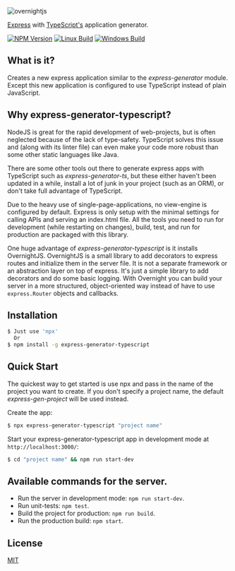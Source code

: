 <img alt='overnightjs' src='https://github.com/seanpmaxwell/express-generator-typescript/raw/master/express-typescript.png' border='0'>

[Express](https://www.npmjs.com/package/express) with [TypeScript's](https://www.npmjs.com/package/typescript) application generator.

[![NPM Version][npm-image]][npm-url]
[![Linux Build][travis-image]][travis-url]
[![Windows Build][appveyor-image]][appveyor-url]


## What is it?

Creates a new express application similar to the _express-generator_ module. Except this new
application is configured to use TypeScript instead of plain JavaScript. 



## Why express-generator-typescript?

NodeJS is great for the rapid development of web-projects, but is often neglected because of the lack of
type-safety. TypeScript solves this issue and (along with its linter file) can even make your code
more robust than some other static languages like Java.

There are some other tools out there to generate express apps with TypeScript such as 
_express-generator-ts_, but these either haven't been updated in a while, install a lot of junk 
in your project (such as an ORM), or don't take full advantage of TypeScript. 

Due to the heavy use of single-page-applications, no view-engine is configured by default. Express is 
only setup with the minimal settings for calling APIs and serving an index.html file. All the tools you 
need to run for development (while restarting on changes), build, test, and run for production are packaged 
with this library.

One huge advantage of _express-generator-typescript_ is it installs OvernightJS. OvernightJS
is a small library to add decorators to express routes and initialize them in the server file. It is not
a separate framework or an abstraction layer on top of express. It's just a simple library to add
decorators and do some basic logging. With Overnight you can build your server in a more structured,
object-oriented way instead of have to use `express.Router` objects and callbacks.



## Installation

```sh
$ Just use 'npx'
  Or
$ npm install -g express-generator-typescript
```


## Quick Start

The quickest way to get started is use npx and pass in the name of the project you want to create.
If you don't specify a project name, the default _express-gen-project_ will be used instead.

Create the app:

```bash
$ npx express-generator-typescript "project name"
```

Start your express-generator-typescript app in development mode at `http://localhost:3000/`:

```bash
$ cd "project name" && npm run start-dev
```


## Available commands for the server.

- Run the server in development mode: `npm run start-dev`.
- Run unit-tests: `npm test`.
- Build the project for production: `npm run build`.
- Run the production build: `npm start`.



## License

[MIT](LICENSE)

[npm-image]: https://img.shields.io/npm/v/express-generator.svg
[npm-url]: https://npmjs.org/package/express-generator
[travis-image]: https://img.shields.io/travis/expressjs/generator/master.svg?label=linux
[travis-url]: https://travis-ci.org/expressjs/generator
[appveyor-image]: https://img.shields.io/appveyor/ci/dougwilson/generator/master.svg?label=windows
[appveyor-url]: https://ci.appveyor.com/project/dougwilson/generator
[downloads-image]: https://img.shields.io/npm/dm/express-generator.svg
[downloads-url]: https://npmjs.org/package/express-generator
